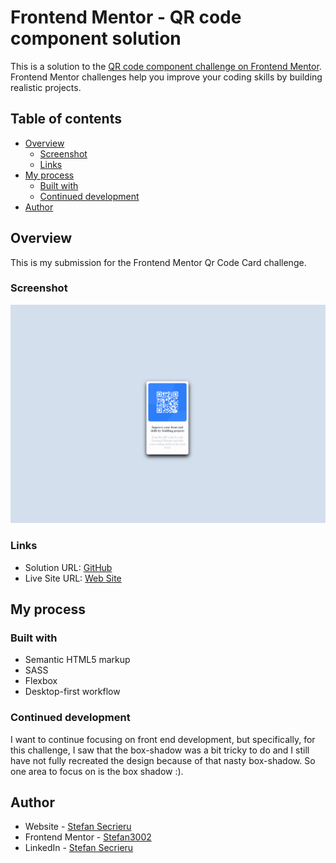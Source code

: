 # Frontend Mentor - QR code component solution

This is a solution to the [QR code component challenge on Frontend Mentor](https://www.frontendmentor.io/challenges/qr-code-component-iux_sIO_H). Frontend Mentor challenges help you improve your coding skills by building realistic projects. 

## Table of contents

- [Overview](#overview)
  - [Screenshot](#screenshot)
  - [Links](#links)
- [My process](#my-process)
  - [Built with](#built-with)
  - [Continued development](#continued-development)
- [Author](#author)

## Overview

This is my submission for the Frontend Mentor Qr Code Card challenge.

### Screenshot

![](./images/Submission.png)


### Links

- Solution URL: [GitHub](https://github.com/Stefan3002/Frontend-Mentor-Qr-Code-Card)
- Live Site URL: [Web Site](https://stefan3002.github.io/Frontend-Mentor-Qr-Code-Card/)

## My process

### Built with

- Semantic HTML5 markup
- SASS
- Flexbox
- Desktop-first workflow

### Continued development

I want to continue focusing on front end development, but specifically, for this challenge, I saw that the box-shadow was a bit tricky to do and I still have not fully recreated the design because of that nasty box-shadow. So one area to focus on is the box shadow :).

## Author

- Website - [Stefan Secrieru](https://dreamy-crisp-8754c8.netlify.app/)
- Frontend Mentor - [Stefan3002](https://www.frontendmentor.io/profile/Stefan3002)
- LinkedIn - [Stefan Secrieru](https://www.linkedin.com/in/%C8%99tefan-secrieru-b0b60b224/)

